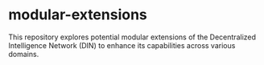 # modular-extensions
This repository explores potential modular extensions of the Decentralized Intelligence Network (DIN) to enhance its capabilities across various domains.
